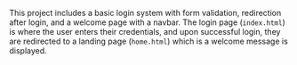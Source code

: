 This project includes a basic login system with form validation, redirection after login, and a welcome page with a navbar. The login page (`index.html`) is where the user enters their credentials, and upon successful login, they are redirected to a landing page (`home.html`) which is a welcome message is displayed.
